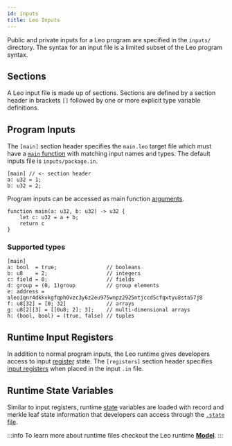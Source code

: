 ```yaml
---
id: inputs
title: Leo Inputs
---
```


Public and private inputs for a Leo program are specified in the `inputs/` directory. 
The syntax for an input file is a limited subset of the Leo program syntax. 

## Sections
A Leo input file is made up of sections. Sections are defined by a section header in brackets `[]` followed by one or 
more explicit type variable definitions. 

## Program Inputs

The `[main]` section header specifies the `main.leo` target file which must have a [`main` function](aleo/documentation/developer/language/07_functions.md#main-function-inputs) with matching input names and types.
The default inputs file is `inputs/package.in`. 

```leo title="inputs/package.in"
[main] // <- section header
a: u32 = 1;
b: u32 = 2;
```

Program inputs can be accessed as main function [arguments](aleo/documentation/developer/language/07_functions.md#arguments).

```leo title="src/main.leo"
function main(a: u32, b: u32) -> u32 {
    let c: u32 = a + b;
    return c
}
```

### Supported types

```leo
[main]
a: bool  = true;                // booleans
b: u8    = 2;                   // integers
c: field = 0;                   // fields
d: group = (0, 1)group          // group elements
e: address = aleo1qnr4dkkvkgfqph0vzc3y6z2eu975wnpz2925ntjccd5cfqxtyu8sta57j8
f: u8[32] = [0; 32]             // arrays
g: u8[2][3] = [[0u8; 2]; 3];    // multi-dimensional arrays
h: (bool, bool) = (true, false) // tuples
```

## Runtime Input Registers

In addition to normal program inputs, the Leo runtime gives developers access to input [register](../programming_model/00_model.md#registers) state.
The `[registers]` section header specifies [input registers](../programming_model/00_model.md#input-registers) when placed in the input `.in` file.

## Runtime State Variables

Similar to input registers, runtime [state](../programming_model/00_model.md#state) variables are loaded with record and 
merkle leaf state information that developers can access through the [`.state` file](../programming_model/00_model.md#state-file).

:::info
To learn more about runtime files checkout the Leo runtime [**Model**](../programming_model/00_model.md#in-and-out-files).
:::

